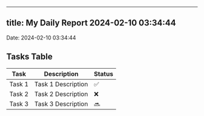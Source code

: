 
---
title: My Daily Report 2024-02-10 03:34:44
---

Date: 2024-02-10 03:34:44

## Tasks Table

| Task | Description | Status |
|------|-------------|--------|
| Task 1 | Task 1 Description | ✅ |
| Task 2 | Task 2 Description | ❌ |
| Task 3 | Task 3 Description | 🔜 |
